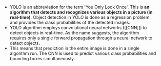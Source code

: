 - YOLO is an abbreviation for the term 'You Only Look Once'. This is **an algorithm that detects and recognizes various objects in a picture (in real-time)**. Object detection in YOLO is done as a regression problem and provides the class probabilities of the detected images.
- YOLO algorithm employs convolutional neural networks ([[CNN]]) to detect objects in real-time. As the name suggests, the algorithm requires only a single forward propagation through a neural network to detect objects.
- This means that prediction in the entire image is done in a single algorithm run. The CNN is used to predict various class probabilities and bounding boxes simultaneously.